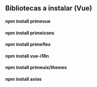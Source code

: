 ## Bibliotecas a instalar (Vue)

#### npm install primevue
#### npm install primeicons
#### npm install primeflex
#### npm install vue-i18n
#### npm install primeuix/themes
#### npm install axios  
